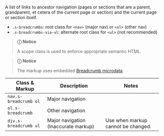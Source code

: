 A list of links to ancestor navigation (pages or sections that are a parent, grandparent, et cetera of the current page or section) and the current page or section itself.

- `.s-breadcrumbs`: root class for `<nav>` (major nav) or `<ol>` (other nav)
- `.s-breadcrumbs-via-ul`: alternate root class for `<ul>` (not recommended)

> **ⓘ Notice**
>
> A scope class is used to enforce appropriate semantic HTML.

> **ⓘ Notice**
>
> The markup uses embedded [Breadcrumb microdata](https://schema.org/ListItem).

| Class & Markup | Description | Notes |
| - | - | - |
| `nav.s-breadcrumb ol` | Major navigation |
| `ol.s-breadcrumb` | Other navigation |
| `div.s-breadcrumb ul` | Major navigation (Inaccurate markup) | Use when markup cannot be changed. |

<script src="{{path '/assets/_utils/js/open-ext-links-in-new-window.js'}}" />
